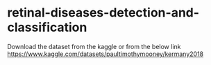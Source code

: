 # retinal-diseases-detection-and-classification

Download the dataset from the kaggle or from the below link
https://www.kaggle.com/datasets/paultimothymooney/kermany2018

